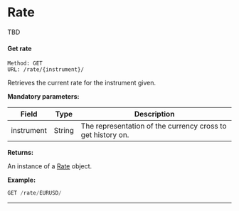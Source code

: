 # Rate

TBD

#### <a id="get_rate"></a> Get rate ####

```http
Method: GET 
URL: /rate/{instrument}/
```
Retrieves the current rate for the instrument given.

**Mandatory parameters:**

| Field | Type | Description |
|-------|------|-------------|
| instrument | String | The representation of the currency cross to get history on. |

**Returns:**

An instance of a [Rate](../resources/resources.md#rate_resource) object.

**Example:**
```js
GET /rate/EURUSD/
```

<hr />